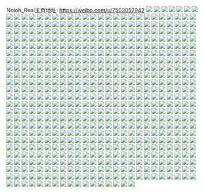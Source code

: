 Noioh_Real主页地址: https://weibo.com/u/7503057942 
![](https://wx4.sinaimg.cn/mw2000/008bM47Agy1h904lzgzd8j32o03k0u0y.jpg) 
![](https://wx4.sinaimg.cn/mw2000/008bM47Agy1h904lxojp3j32dc35sqv6.jpg) 
![](https://wx4.sinaimg.cn/mw2000/008bM47Agy1h904m19i76j32o03k0qv6.jpg) 
![](https://wx4.sinaimg.cn/mw2000/008bM47Agy1h904m3qa8zj32dc35shdx.jpg) 
![](https://wx4.sinaimg.cn/mw2000/008bM47Agy1h904m4a7s5j30lb10q0xi.jpg) 
![](https://wx4.sinaimg.cn/mw2000/008bM47Agy1h904m6kr43j33s051c7wj.jpg) 
![](https://wx4.sinaimg.cn/mw2000/008bM47Agy1h904m7oqulj32dc35s4qq.jpg) 
![](https://wx4.sinaimg.cn/mw2000/008bM47Agy1h904makp6dj32dc35sqv5.jpg) 
![](https://wx4.sinaimg.cn/mw2000/008bM47Agy1h904m9jsj7j32o03k0x6q.jpg) 
![](https://wx4.sinaimg.cn/mw2000/008bM47Agy1h904lw98w0j32qk3ne4qq.jpg) 
![](https://wx4.sinaimg.cn/mw2000/008bM47Agy1h8y4rzaq88j30hm0go74r.jpg) 
![](https://wx4.sinaimg.cn/mw2000/008bM47Aly1h8reph258zj30u0140add.jpg) 
![](https://wx4.sinaimg.cn/mw2000/008bM47Aly1h8d075gfh4j30u01d3mzt.jpg) 
![](https://wx4.sinaimg.cn/mw2000/008bM47Aly1h8alh4bct6j30u0140440.jpg) 
![](https://wx4.sinaimg.cn/mw2000/008bM47Aly1h8ali089j4j30u0140q6o.jpg) 
![](https://wx4.sinaimg.cn/mw2000/008bM47Aly1h8alfomquoj30u013zgst.jpg) 
![](https://wx4.sinaimg.cn/mw2000/008bM47Aly1h8alfp59vjj30u0140td8.jpg) 
![](https://wx4.sinaimg.cn/mw2000/008bM47Aly1h8alj7px81j30u0140n10.jpg) 
![](https://wx4.sinaimg.cn/mw2000/008bM47Aly1h8alfq4f9cj30u00u00zv.jpg) 
![](https://wx4.sinaimg.cn/mw2000/008bM47Aly1h8alfqiv72j30u0140dii.jpg) 
![](https://wx4.sinaimg.cn/mw2000/008bM47Aly1h8alk64i1fj30u0140tce.jpg) 
![](https://wx4.sinaimg.cn/mw2000/008bM47Aly1h8alfs84mzj30u01hcwiq.jpg) 
![](https://wx4.sinaimg.cn/mw2000/008bM47Aly1h8alfrd7yfj30u0140acx.jpg) 
![](https://wx4.sinaimg.cn/mw2000/008bM47Aly1h82mvy2esvj30u0140tfp.jpg) 
![](https://wx4.sinaimg.cn/mw2000/008bM47Aly1h82mvwskjbj30u01t0jwf.jpg) 
![](https://wx4.sinaimg.cn/mw2000/008bM47Aly1h82mvw8tomj30u0140why.jpg) 
![](https://wx4.sinaimg.cn/mw2000/008bM47Aly1h82mvz3a4uj31400u046z.jpg) 
![](https://wx4.sinaimg.cn/mw2000/008bM47Aly1h82mvzxa50j30u0140jwn.jpg) 
![](https://wx4.sinaimg.cn/mw2000/008bM47Aly1h82mw0na50j31400u0qa7.jpg) 
![](https://wx4.sinaimg.cn/mw2000/008bM47Aly1h82mwxxlq0j30u014045v.jpg) 
![](https://wx4.sinaimg.cn/mw2000/008bM47Aly1h82mvxhipnj30u0140ajb.jpg) 
![](https://wx4.sinaimg.cn/mw2000/008bM47Aly1h82mw1e0m0j30u014077p.jpg) 
![](https://wx4.sinaimg.cn/mw2000/008bM47Aly1h82mw10q2ij30u0140wj3.jpg) 
![](https://wx4.sinaimg.cn/mw2000/008bM47Aly1h7wlzlnvquj30u014078d.jpg) 
![](https://wx4.sinaimg.cn/mw2000/008bM47Aly1h7wlynrigxj30u0140q5k.jpg) 
![](https://wx4.sinaimg.cn/mw2000/008bM47Aly1h7wlyoo0ulj30u0140gns.jpg) 
![](https://wx4.sinaimg.cn/mw2000/008bM47Aly1h7wlym1lg3j30u00xqte9.jpg) 
![](https://wx4.sinaimg.cn/mw2000/008bM47Aly1h7wlymj1moj30u0140jx8.jpg) 
![](https://wx4.sinaimg.cn/mw2000/008bM47Aly1h7wlymysnoj30u0140jw8.jpg) 
![](https://wx4.sinaimg.cn/mw2000/008bM47Aly1h7wlynf6f1j30u0140wjj.jpg) 
![](https://wx4.sinaimg.cn/mw2000/008bM47Aly1h7wlyk71a3j30u00nen0p.jpg) 
![](https://wx4.sinaimg.cn/mw2000/008bM47Aly1h7wlykopaoj30u0140juy.jpg) 
![](https://wx4.sinaimg.cn/mw2000/008bM47Aly1h7wlyo8p9sj30u0140gr1.jpg) 
![](https://wx4.sinaimg.cn/mw2000/008bM47Aly1h7mfzv9tepj30u014013z.jpg) 
![](https://wx4.sinaimg.cn/mw2000/008bM47Aly1h7mfzw1k1wj30u01400wv.jpg) 
![](https://wx4.sinaimg.cn/mw2000/008bM47Aly1h7mfzwjuf6j30u014079a.jpg) 
![](https://wx4.sinaimg.cn/mw2000/008bM47Aly1h7mfzx3vjwj30u0140n3g.jpg) 
![](https://wx4.sinaimg.cn/mw2000/008bM47Aly1h7mfzxl7wtj30u0140gru.jpg) 
![](https://wx4.sinaimg.cn/mw2000/008bM47Aly1h7mfzy65fuj30u0140tcj.jpg) 
![](https://wx4.sinaimg.cn/mw2000/008bM47Aly1h7mfzyo57lj30u0140gse.jpg) 
![](https://wx4.sinaimg.cn/mw2000/008bM47Aly1h7mfzzh9djj30u0140tfe.jpg) 
![](https://wx4.sinaimg.cn/mw2000/008bM47Aly1h7mfzvo8joj30u0140jum.jpg) 
![](https://wx4.sinaimg.cn/mw2000/008bM47Aly1h7mfzz25ghj30u00wjgnu.jpg) 
![](https://wx4.sinaimg.cn/mw2000/008bM47Aly1h7e1untofwj30u0140tcl.jpg) 
![](https://wx4.sinaimg.cn/mw2000/008bM47Aly1h7e1umlu3ij30sg16oabi.jpg) 
![](https://wx4.sinaimg.cn/mw2000/008bM47Aly1h7e1uq80egj30u00u00yq.jpg) 
![](https://wx4.sinaimg.cn/mw2000/008bM47Aly1h7e1uo69djj30sg23vgp4.jpg) 
![](https://wx4.sinaimg.cn/mw2000/008bM47Aly1h7e1uoloj7j30sg23ujyw.jpg) 
![](https://wx4.sinaimg.cn/mw2000/008bM47Aly1h7e1umybbhj30u0140ju7.jpg) 
![](https://wx4.sinaimg.cn/mw2000/008bM47Aly1h7e1upe1kij30u0140tg2.jpg) 
![](https://wx4.sinaimg.cn/mw2000/008bM47Aly1h7e1upsoyhj30u0140n04.jpg) 
![](https://wx4.sinaimg.cn/mw2000/008bM47Aly1h7e1undplpj30u0140t9p.jpg) 
![](https://wx4.sinaimg.cn/mw2000/008bM47Aly1h7e1up0gi2j30u0140qaf.jpg) 
![](https://wx4.sinaimg.cn/mw2000/008bM47Aly1h75t6udc7nj30u0140q6v.jpg) 
![](https://wx4.sinaimg.cn/mw2000/008bM47Aly1h75t6q3w6kj30sg1u4dh2.jpg) 
![](https://wx4.sinaimg.cn/mw2000/008bM47Aly1h75t6sxv18j31400u0mzq.jpg) 
![](https://wx4.sinaimg.cn/mw2000/008bM47Aly1h75tb17dz6j30u0140mzl.jpg) 
![](https://wx4.sinaimg.cn/mw2000/008bM47Aly1h75t6s3hqhj30u013ztb4.jpg) 
![](https://wx4.sinaimg.cn/mw2000/008bM47Aly1h75t6roetij30sg16o0wg.jpg) 
![](https://wx4.sinaimg.cn/mw2000/008bM47Aly1h75t6skqlxj30u0140k2r.jpg) 
![](https://wx4.sinaimg.cn/mw2000/008bM47Aly1h75t6rdxqwj30u014010d.jpg) 
![](https://wx4.sinaimg.cn/mw2000/008bM47Aly1h75t6qia5qj30u0140goj.jpg) 
![](https://wx4.sinaimg.cn/mw2000/008bM47Aly1h75t6tca9oj30u0140gqb.jpg) 
![](https://wx4.sinaimg.cn/mw2000/008bM47Aly1h75t6twj5qj30u0140k4a.jpg) 
![](https://wx4.sinaimg.cn/mw2000/008bM47Aly1h75t6ura96j30u0140tbd.jpg) 
![](https://wx4.sinaimg.cn/mw2000/008bM47Aly1h75t6qxosij30u0140gn7.jpg) 
![](https://wx4.sinaimg.cn/mw2000/008bM47Aly1h6xtse5kzlj30u0140whr.jpg) 
![](https://wx4.sinaimg.cn/mw2000/008bM47Aly1h6xtsejhp8j30u010h0wu.jpg) 
![](https://wx4.sinaimg.cn/mw2000/008bM47Aly1h6xtseyytvj30u0140tdh.jpg) 
![](https://wx4.sinaimg.cn/mw2000/008bM47Aly1h6xtsfajk7j30sg16oq4p.jpg) 
![](https://wx4.sinaimg.cn/mw2000/008bM47Aly1h6xtsfsjmlj30u013zadx.jpg) 
![](https://wx4.sinaimg.cn/mw2000/008bM47Aly1h6xtsg2w5zj30u01kqq62.jpg) 
![](https://wx4.sinaimg.cn/mw2000/008bM47Aly1h6xtsgkov9j30u0140jxh.jpg) 
![](https://wx4.sinaimg.cn/mw2000/008bM47Aly1h6xtshqupfj30tz0taab6.jpg) 
![](https://wx4.sinaimg.cn/mw2000/008bM47Aly1h6xtshfyddj30u01hc78b.jpg) 
![](https://wx4.sinaimg.cn/mw2000/008bM47Aly1h6xtsh0dkkj30u0140t9s.jpg) 
![](https://wx4.sinaimg.cn/mw2000/008bM47Aly1h6xtsi04ipj30o50jxq3o.jpg) 
![](https://wx4.sinaimg.cn/mw2000/008bM47Aly1h6q6w942ntj30u0140117.jpg) 
![](https://wx4.sinaimg.cn/mw2000/008bM47Aly1h6q6w9vmsxj30u00v53zt.jpg) 
![](https://wx4.sinaimg.cn/mw2000/008bM47Aly1h6q6wacwc7j30u014076w.jpg) 
![](https://wx4.sinaimg.cn/mw2000/008bM47Aly1h6q6waw57wj30u0140di4.jpg) 
![](https://wx4.sinaimg.cn/mw2000/008bM47Aly1h6q6w8hluaj30u0140n0s.jpg) 
![](https://wx4.sinaimg.cn/mw2000/008bM47Aly1h6q6wbs3j9j30u0140adv.jpg) 
![](https://wx4.sinaimg.cn/mw2000/008bM47Aly1h6q6wc8vwnj30u0140754.jpg) 
![](https://wx4.sinaimg.cn/mw2000/008bM47Aly1h6q6wcpjcej30u010stdb.jpg) 
![](https://wx4.sinaimg.cn/mw2000/008bM47Aly1h6q6w9kmx8j30ty1cujxc.jpg) 
![](https://wx4.sinaimg.cn/mw2000/008bM47Aly1h6hqcqiznuj30sg1qugmv.jpg) 
![](https://wx4.sinaimg.cn/mw2000/008bM47Aly1h6hqcq7aqaj30u01pgh25.jpg) 
![](https://wx4.sinaimg.cn/mw2000/008bM47Aly1h6hqcta2r9j30lb11sdgu.jpg) 
![](https://wx4.sinaimg.cn/mw2000/008bM47Aly1h6hqcrhdnnj30u0140q45.jpg) 
![](https://wx4.sinaimg.cn/mw2000/008bM47Aly1h6hqcrz294j30u00xbju5.jpg) 
![](https://wx4.sinaimg.cn/mw2000/008bM47Aly1h6hqcu8nlzj30u0140adp.jpg) 
![](https://wx4.sinaimg.cn/mw2000/008bM47Aly1h6hqcsbvz4j30tz1m1gq1.jpg) 
![](https://wx4.sinaimg.cn/mw2000/008bM47Aly1h6hqcvtannj30u0140wkl.jpg) 
![](https://wx4.sinaimg.cn/mw2000/008bM47Aly1h6hqcvcpx2j30u0140gny.jpg) 
![](https://wx4.sinaimg.cn/mw2000/008bM47Aly1h6hqcr1lk8j30u0140n2i.jpg) 
![](https://wx4.sinaimg.cn/mw2000/008bM47Aly1h6hqcsw5ssj30u0140jta.jpg) 
![](https://wx4.sinaimg.cn/mw2000/008bM47Aly1h6hqcuoehwj30u0140q6a.jpg) 
![](https://wx4.sinaimg.cn/mw2000/008bM47Aly1h6hqcwkf9dj30u0190tg5.jpg) 
![](https://wx4.sinaimg.cn/mw2000/008bM47Aly1h69xun52n4j30u01t0gn4.jpg) 
![](https://wx4.sinaimg.cn/mw2000/008bM47Aly1h69xumj43ij30u0140gq7.jpg) 
![](https://wx4.sinaimg.cn/mw2000/008bM47Aly1h69xuhv8rjj30u00wtab6.jpg) 
![](https://wx4.sinaimg.cn/mw2000/008bM47Aly1h69xuihujnj30u014040f.jpg) 
![](https://wx4.sinaimg.cn/mw2000/008bM47Aly1h69xunq7ubj30u00u0gn8.jpg) 
![](https://wx4.sinaimg.cn/mw2000/008bM47Aly1h69xulvuxaj30u00z4adw.jpg) 
![](https://wx4.sinaimg.cn/mw2000/008bM47Aly1h69xuohypsj30u010x43r.jpg) 
![](https://wx4.sinaimg.cn/mw2000/008bM47Aly1h69xukj0g0j30t20vp74x.jpg) 
![](https://wx4.sinaimg.cn/mw2000/008bM47Aly1h69xuoviacj30u00udq3q.jpg) 
![](https://wx4.sinaimg.cn/mw2000/008bM47Aly1h69xupfzzij30u00zan20.jpg) 
![](https://wx4.sinaimg.cn/mw2000/008bM47Aly1h69xul20u6j30u00z840l.jpg) 
![](https://wx4.sinaimg.cn/mw2000/008bM47Aly1h69xuk1lrvj30sg4k7tjg.jpg) 
![](https://wx4.sinaimg.cn/mw2000/008bM47Aly1h61uh1bhdyj30u013zwir.jpg) 
![](https://wx4.sinaimg.cn/mw2000/008bM47Aly1h61ugx5aouj30u00u9dj6.jpg) 
![](https://wx4.sinaimg.cn/mw2000/008bM47Aly1h61uh1s8uaj30u01400ub.jpg) 
![](https://wx4.sinaimg.cn/mw2000/008bM47Aly1h61ugy6izqj30u00u041k.jpg) 
![](https://wx4.sinaimg.cn/mw2000/008bM47Aly1h61ugyj76sj30sg1kwaar.jpg) 
![](https://wx4.sinaimg.cn/mw2000/008bM47Aly1h61ugzt2vzj30sg1sxwk4.jpg) 
![](https://wx4.sinaimg.cn/mw2000/008bM47Aly1h61ugzc49xj30u010awid.jpg) 
![](https://wx4.sinaimg.cn/mw2000/008bM47Aly1h61ugw1kkkj30u0140ahi.jpg) 
![](https://wx4.sinaimg.cn/mw2000/008bM47Aly1h61uh0fp1jj30u0190gq5.jpg) 
![](https://wx4.sinaimg.cn/mw2000/008bM47Aly1h61ugxrr4sj31400u07ag.jpg) 
![](https://wx4.sinaimg.cn/mw2000/008bM47Aly1h61ugwl49qj30u00x8jsy.jpg) 
![](https://wx4.sinaimg.cn/mw2000/008bM47Aly1h5tukzwxtmj30u013zjw0.jpg) 
![](https://wx4.sinaimg.cn/mw2000/008bM47Aly1h5tukzckvcj30la134adv.jpg) 
![](https://wx4.sinaimg.cn/mw2000/008bM47Aly1h5tukyxpbcj30u0140q74.jpg) 
![](https://wx4.sinaimg.cn/mw2000/008bM47Aly1h5tul0d6icj30u0140jvr.jpg) 
![](https://wx4.sinaimg.cn/mw2000/008bM47Aly1h5tul0tvlvj30u0140tdo.jpg) 
![](https://wx4.sinaimg.cn/mw2000/008bM47Aly1h5tul1gdstj30u0140tik.jpg) 
![](https://wx4.sinaimg.cn/mw2000/008bM47Aly1h5mwt3y5syj30sg28vtli.jpg) 
![](https://wx4.sinaimg.cn/mw2000/008bM47Aly1h5mwt4vwm8j30sg27hwny.jpg) 
![](https://wx4.sinaimg.cn/mw2000/008bM47Aly1h5mwt5773ij30u01t00w1.jpg) 
![](https://wx4.sinaimg.cn/mw2000/008bM47Aly1h5mwt5jugsj30u01tadkv.jpg) 
![](https://wx4.sinaimg.cn/mw2000/008bM47Aly1h5mwt4in1mj30u0140jvt.jpg) 
![](https://wx4.sinaimg.cn/mw2000/008bM47Aly1h5mwt5u8zej30d70c7jrr.jpg) 
![](https://wx4.sinaimg.cn/mw2000/008bM47Agy1h5dznp06rij30u0140q90.jpg) 
![](https://wx4.sinaimg.cn/mw2000/008bM47Agy1h5dznpl907j30u0140n1t.jpg) 
![](https://wx4.sinaimg.cn/mw2000/008bM47Agy1h5dznq0ofcj30qo0cqwet.jpg) 
![](https://wx4.sinaimg.cn/mw2000/008bM47Agy1h5c76qyh5rj32o02o01ky.jpg) 
![](https://wx4.sinaimg.cn/mw2000/008bM47Agy1h5c76tundqj32o02o0x6p.jpg) 
![](https://wx4.sinaimg.cn/mw2000/008bM47Agy1h5c76w17tfj32o02o0u0x.jpg) 
![](https://wx4.sinaimg.cn/mw2000/008bM47Agy1h5c76uhkurj30u00wudoc.jpg) 
![](https://wx4.sinaimg.cn/mw2000/008bM47Agy1h5c76wex0ej30om0omq5y.jpg) 
![](https://wx4.sinaimg.cn/mw2000/008bM47Agy1h5c76xyxhrj32dc2w2qv5.jpg) 
![](https://wx4.sinaimg.cn/mw2000/008bM47Agy1h5c76zl5nlj32o02o0u0x.jpg) 
![](https://wx4.sinaimg.cn/mw2000/008bM47Agy1h5c771deulj335s2dcb2c.jpg) 
![](https://wx4.sinaimg.cn/mw2000/008bM47Agy1h5c76pcajej32o02o0hdt.jpg) 
![](https://wx4.sinaimg.cn/mw2000/008bM47Agy1h57zeun3ufj30s20qo0us.jpg) 
![](https://wx4.sinaimg.cn/mw2000/008bM47Agy1h5468ug68tj30u0180n7a.jpg) 
![](https://wx4.sinaimg.cn/mw2000/008bM47Agy1h5468w59sgj32nt2ntx6p.jpg) 
![](https://wx4.sinaimg.cn/mw2000/008bM47Agy1h5468y8rwbj30sg28lqtj.jpg) 
![](https://wx4.sinaimg.cn/mw2000/008bM47Agy1h54697e1lrj323u35skjl.jpg) 
![](https://wx4.sinaimg.cn/mw2000/008bM47Agy1h54692gxlbj32dc35sb2a.jpg) 
![](https://wx4.sinaimg.cn/mw2000/008bM47Agy1h54694ixggj323u35snpd.jpg) 
![](https://wx4.sinaimg.cn/mw2000/008bM47Agy1h546900v6rj33k02o07wk.jpg) 
![](https://wx4.sinaimg.cn/mw2000/008bM47Agy1h54695gap4j32dc35snpd.jpg) 
![](https://wx4.sinaimg.cn/mw2000/008bM47Agy1h5469ab25aj33s051c7wl.jpg) 
![](https://wx4.sinaimg.cn/mw2000/008bM47Agy1h4spnehxcnj31cs1ocqh0.jpg) 
![](https://wx4.sinaimg.cn/mw2000/008bM47Agy1h4spnfjn1dj30sg11xapx.jpg) 
![](https://wx4.sinaimg.cn/mw2000/008bM47Agy1h4spngt750j32dc35su0x.jpg) 
![](https://wx4.sinaimg.cn/mw2000/008bM47Agy1h4spnm5i3sj32dc35skjo.jpg) 
![](https://wx4.sinaimg.cn/mw2000/008bM47Agy1h4spnk74nhj32dc35sb2b.jpg) 
![](https://wx4.sinaimg.cn/mw2000/008bM47Agy1h4spnpksucj335s23u1ky.jpg) 
![](https://wx4.sinaimg.cn/mw2000/008bM47Agy1h4spup7ndwj30qo0wvmyk.jpg) 
![](https://wx4.sinaimg.cn/mw2000/008bM47Agy1h4spnifvd8j323u35sx6p.jpg) 
![](https://wx4.sinaimg.cn/mw2000/008bM47Agy1h4spsc5akhj30rd0rd431.jpg) 
![](https://wx4.sinaimg.cn/mw2000/008bM47Agy1h4ky590vrcj31t00u0diy.jpg) 
![](https://wx4.sinaimg.cn/mw2000/008bM47Agy1h4ky59ictfj31t00u0guu.jpg) 
![](https://wx4.sinaimg.cn/mw2000/008bM47Agy1h4ky5v40xdj30c80biwf2.jpg) 
![](https://wx4.sinaimg.cn/mw2000/008bM47Agy1h4eqcxzwjaj30sg2u0b1x.jpg) 
![](https://wx4.sinaimg.cn/mw2000/008bM47Agy1h4eqczfgymj32dc35s4qq.jpg) 
![](https://wx4.sinaimg.cn/mw2000/008bM47Agy1h4eqd0wx4ej32io1ogqt7.jpg) 
![](https://wx4.sinaimg.cn/mw2000/008bM47Agy1h4eqd1ljc0j32bc1jk1kx.jpg) 
![](https://wx4.sinaimg.cn/mw2000/008bM47Agy1h4eqd4lrv7j323u35sx6p.jpg) 
![](https://wx4.sinaimg.cn/mw2000/008bM47Agy1h4eqd24fiyj32io1ogqrw.jpg) 
![](https://wx4.sinaimg.cn/mw2000/008bM47Agy1h4eqd3atk6j335s23ue81.jpg) 
![](https://wx4.sinaimg.cn/mw2000/008bM47Agy1h4eqd4zjvsj30u01t0jwf.jpg) 
![](https://wx4.sinaimg.cn/mw2000/008bM47Agy1h4eqcwwz3aj32o03k0kjm.jpg) 
![](https://wx4.sinaimg.cn/mw2000/008bM47Agy1h3ztqtjb37j30u00u0jsf.jpg) 
![](https://wx4.sinaimg.cn/mw2000/008bM47Agy1h3ztqtwmbbj30u01p77ad.jpg) 
![](https://wx4.sinaimg.cn/mw2000/008bM47Agy1h3ztqv3youj30sg4fob29.jpg) 
![](https://wx4.sinaimg.cn/mw2000/008bM47Agy1h3ztqvyv4lj30u01hcqp6.jpg) 
![](https://wx4.sinaimg.cn/mw2000/008bM47Agy1h3ztqxqyfgj32dc2dcqv5.jpg) 
![](https://wx4.sinaimg.cn/mw2000/008bM47Agy1h3ztqzw4uxj30u01t07jr.jpg) 
![](https://wx4.sinaimg.cn/mw2000/008bM47Agy1h3ztr1p5tgj32dc2dckjl.jpg) 
![](https://wx4.sinaimg.cn/mw2000/008bM47Agy1h3ztr2t00yj32dc2dc7wi.jpg) 
![](https://wx4.sinaimg.cn/mw2000/008bM47Agy1h3ztr3bogtj30qo0hs41a.jpg) 
![](https://wx4.sinaimg.cn/mw2000/008bM47Aly1h3pez3srxlj30tz1g87e2.jpg) 
![](https://wx4.sinaimg.cn/mw2000/008bM47Aly1h3pez5w170j33k02o01kz.jpg) 
![](https://wx4.sinaimg.cn/mw2000/008bM47Aly1h3pez6omosj30u01hc48w.jpg) 
![](https://wx4.sinaimg.cn/mw2000/008bM47Aly1h3pez8vf4hj32dc35s1ky.jpg) 
![](https://wx4.sinaimg.cn/mw2000/008bM47Aly1h3pez7a6agj30xc0o90w8.jpg) 
![](https://wx4.sinaimg.cn/mw2000/008bM47Aly1h3peza2i7jj32dc35sx6p.jpg) 
![](https://wx4.sinaimg.cn/mw2000/008bM47Aly1h3pezb3c72j32o02o0npd.jpg) 
![](https://wx4.sinaimg.cn/mw2000/008bM47Aly1h3pezbkolpj30u0140qci.jpg) 
![](https://wx4.sinaimg.cn/mw2000/008bM47Aly1h3pezbya1aj30u01t0k13.jpg) 
![](https://wx4.sinaimg.cn/mw2000/008bM47Agy1h3jqji56sjj32a92a94qr.jpg) 
![](https://wx4.sinaimg.cn/mw2000/008bM47Agy1h3jqkbkad4j30qo0zkaex.jpg) 
![](https://wx4.sinaimg.cn/mw2000/008bM47Agy1h3jqjja2bhj30u01hcn9h.jpg) 
![](https://wx4.sinaimg.cn/mw2000/008bM47Agy1h3jqkbvj0kj30qo0qoq3b.jpg) 
![](https://wx4.sinaimg.cn/mw2000/008bM47Agy1h3jqjl3gazj32dc2dc7wi.jpg) 
![](https://wx4.sinaimg.cn/mw2000/008bM47Agy1h3jqkc87juj30qo0qojt1.jpg) 
![](https://wx4.sinaimg.cn/mw2000/008bM47Agy1h3jqo2p83sj30u00u0gme.jpg) 
![](https://wx4.sinaimg.cn/mw2000/008bM47Agy1h3jqphrmqxj32o02o0e81.jpg) 
![](https://wx4.sinaimg.cn/mw2000/008bM47Agy1h3jqs3qtwfj30qo0xmtak.jpg) 
![](https://wx4.sinaimg.cn/mw2000/008bM47Agy1h3b492dcqgj30ut0sgjv9.jpg) 
![](https://wx4.sinaimg.cn/mw2000/008bM47Agy1h3b4936500j30sg2dc7q2.jpg) 
![](https://wx4.sinaimg.cn/mw2000/008bM47Agy1h3b4944neaj30sg35s1kx.jpg) 
![](https://wx4.sinaimg.cn/mw2000/008bM47Agy1h3b494qvq7j30sg1kw7fb.jpg) 
![](https://wx4.sinaimg.cn/mw2000/008bM47Agy1h3b49qmx65j32dc2dcu0x.jpg) 
![](https://wx4.sinaimg.cn/mw2000/008bM47Agy1h3b495xgtdj32dc2dchdt.jpg) 
![](https://wx4.sinaimg.cn/mw2000/008bM47Agy1h3b49ouwjyj30u00u0477.jpg) 
![](https://wx4.sinaimg.cn/mw2000/008bM47Agy1h3b496znngj32dc2dcb29.jpg) 
![](https://wx4.sinaimg.cn/mw2000/008bM47Agy1h3b49ppnuhj32dc2dcb29.jpg) 
![](https://wx4.sinaimg.cn/mw2000/008bM47Aly1h2sxnqwbq3j31400u0tcc.jpg) 
![](https://wx4.sinaimg.cn/mw2000/008bM47Aly1h2sxnr6ciaj30im0dywfq.jpg) 
![](https://wx4.sinaimg.cn/mw2000/008bM47Aly1h2nch95l98j30sg4hr4qp.jpg) 
![](https://wx4.sinaimg.cn/mw2000/008bM47Aly1h2nch6e9d9j30sg2wae1x.jpg) 
![](https://wx4.sinaimg.cn/mw2000/008bM47Aly1h2nch4zewsj30u0140tca.jpg) 
![](https://wx4.sinaimg.cn/mw2000/008bM47Aly1h2nchaq080j30u01t0afq.jpg) 
![](https://wx4.sinaimg.cn/mw2000/008bM47Aly1h2nch7gjltj30sg35saqm.jpg) 
![](https://wx4.sinaimg.cn/mw2000/008bM47Aly1h2ncha1h0wj30sg2dcalv.jpg) 
![](https://wx4.sinaimg.cn/mw2000/008bM47Aly1h2nchbqggoj30sg1kvgxz.jpg) 
![](https://wx4.sinaimg.cn/mw2000/008bM47Aly1h2nchcbmwsj30u018pdn3.jpg) 
![](https://wx4.sinaimg.cn/mw2000/008bM47Aly1h2ncjsrwscj30u01p6tdz.jpg) 
![](https://wx4.sinaimg.cn/mw2000/008bM47Aly1h2fbzfmig0j30ki0tgq74.jpg) 
![](https://wx4.sinaimg.cn/mw2000/008bM47Aly1h2fbzgidmjj30sg0sgq5l.jpg) 
![](https://wx4.sinaimg.cn/mw2000/008bM47Aly1h2fbzgxuhlj30ue0u0af2.jpg) 
![](https://wx4.sinaimg.cn/mw2000/008bM47Aly1h2fbzhcvlpj30sg0sg0va.jpg) 
![](https://wx4.sinaimg.cn/mw2000/008bM47Aly1h2fbzhmesej30k00jzjuc.jpg) 
![](https://wx4.sinaimg.cn/mw2000/008bM47Aly1h2fbzin9oaj30u00u0dky.jpg) 
![](https://wx4.sinaimg.cn/mw2000/008bM47Aly1h2fbzj1q2mj30rs18cjvo.jpg) 
![](https://wx4.sinaimg.cn/mw2000/008bM47Aly1h2btuwzuvjj30u00u042s.jpg) 
![](https://wx4.sinaimg.cn/mw2000/008bM47Aly1h2btvhbee8j30u00u0gqw.jpg) 
![](https://wx4.sinaimg.cn/mw2000/008bM47Aly1h2btuxx0qrj30u00u0goj.jpg) 
![](https://wx4.sinaimg.cn/mw2000/008bM47Aly1h2btuymt7jj30u014076u.jpg) 
![](https://wx4.sinaimg.cn/mw2000/008bM47Aly1h2btuzabidj30u0140gq4.jpg) 
![](https://wx4.sinaimg.cn/mw2000/008bM47Aly1h2btv08iu5j31400u047o.jpg) 
![](https://wx4.sinaimg.cn/mw2000/008bM47Aly1h2btv0yps2j31900u046f.jpg) 
![](https://wx4.sinaimg.cn/mw2000/008bM47Aly1h2btv1cqelj30ms0sg75z.jpg) 
![](https://wx4.sinaimg.cn/mw2000/008bM47Aly1h2btw12bpvj31400u0aen.jpg) 
![](https://wx4.sinaimg.cn/mw2000/008bM47Aly1h28euu5yeij30sg2aywpl.jpg) 
![](https://wx4.sinaimg.cn/mw2000/008bM47Aly1h28eushbdwj30u0140gps.jpg) 
![](https://wx4.sinaimg.cn/mw2000/008bM47Aly1h28euuodmej30u0140jvc.jpg) 
![](https://wx4.sinaimg.cn/mw2000/008bM47Aly1h28eut1ny0j30u01t045h.jpg) 
![](https://wx4.sinaimg.cn/mw2000/008bM47Aly1h28eutl82oj30sg267ajv.jpg) 
![](https://wx4.sinaimg.cn/mw2000/008bM47Aly1h28euv06saj30sg1u8djg.jpg) 
![](https://wx4.sinaimg.cn/mw2000/008bM47Aly1h28f01v4q6j31400u0juy.jpg) 
![](https://wx4.sinaimg.cn/mw2000/008bM47Aly1h28ez1oup8j30sg1krtb1.jpg) 
![](https://wx4.sinaimg.cn/mw2000/008bM47Aly1h28f13yxn9j31400u0785.jpg) 
![](https://wx4.sinaimg.cn/mw2000/008bM47Aly1h22s3g5496j31900u0gqc.jpg) 
![](https://wx4.sinaimg.cn/mw2000/008bM47Aly1h22s3gfnqyj31900u0go2.jpg) 
![](https://wx4.sinaimg.cn/mw2000/008bM47Aly1h22s3grtocj31900u0aer.jpg) 
![](https://wx4.sinaimg.cn/mw2000/008bM47Aly1h22s3h6m80j31900u0dne.jpg) 
![](https://wx4.sinaimg.cn/mw2000/008bM47Aly1h22s3hl23ej31900u00y0.jpg) 
![](https://wx4.sinaimg.cn/mw2000/008bM47Aly1h22s3hxnn8j30u0190gpp.jpg) 
![](https://wx4.sinaimg.cn/mw2000/008bM47Aly1h20wnswlipj30sg351b18.jpg) 
![](https://wx4.sinaimg.cn/mw2000/008bM47Aly1h20wnuq37pj30u01400xz.jpg) 
![](https://wx4.sinaimg.cn/mw2000/008bM47Aly1h20wntr4axj30sg28l7fk.jpg) 
![](https://wx4.sinaimg.cn/mw2000/008bM47Aly1h20wnxisssj30tz1dvn1b.jpg) 
![](https://wx4.sinaimg.cn/mw2000/008bM47Aly1h20wnw1fwhj30u0190afn.jpg) 
![](https://wx4.sinaimg.cn/mw2000/008bM47Aly1h20wnvk3pmj30u0140ag3.jpg) 
![](https://wx4.sinaimg.cn/mw2000/008bM47Aly1h20wnwf2wmj30sb0qimyi.jpg) 
![](https://wx4.sinaimg.cn/mw2000/008bM47Aly1h20wnwxvvbj30u0140433.jpg) 
![](https://wx4.sinaimg.cn/mw2000/008bM47Aly1h20wup0c81j30av0av74d.jpg) 
![](https://wx4.sinaimg.cn/mw2000/008bM47Aly1h20dbo3d4vj30u01t013u.jpg) 
![](https://wx4.sinaimg.cn/mw2000/008bM47Aly1h1ws9fsokzj302g025jr6.jpg) 
![](https://wx4.sinaimg.cn/mw2000/008bM47Aly1h1s5y1dy4qj30u01t0k2h.jpg) 
![](https://wx4.sinaimg.cn/mw2000/008bM47Aly1h1s5x5ayznj30gs0xh0wt.jpg) 
![](https://wx4.sinaimg.cn/mw2000/008bM47Aly1h1s5x8g3ccj32o03k0u0y.jpg) 
![](https://wx4.sinaimg.cn/mw2000/008bM47Aly1h1s5xbgrirj32o03k0hdu.jpg) 
![](https://wx4.sinaimg.cn/mw2000/008bM47Aly1h1s5xbuitnj30u01t0wme.jpg) 
![](https://wx4.sinaimg.cn/mw2000/008bM47Aly1h1s5xc4z0zj30lc0sg77t.jpg) 
![](https://wx4.sinaimg.cn/mw2000/008bM47Aly1h1s5xjripvj30u01t0gw2.jpg) 
![](https://wx4.sinaimg.cn/mw2000/008bM47Aly1h1s62tp1azj30sg2wa1kx.jpg) 
![](https://wx4.sinaimg.cn/mw2000/008bM47Aly1h1s5yjyb68j30dy0dymx4.jpg) 
![](https://wx4.sinaimg.cn/mw2000/008bM47Aly1h1ak4s3v8tj30sg2mtdtw.jpg) 
![](https://wx4.sinaimg.cn/mw2000/008bM47Aly1h1ak4t1vc3j30sg23uam5.jpg) 
![](https://wx4.sinaimg.cn/mw2000/008bM47Aly1h1ak4uppqoj30sg35sqkj.jpg) 
![](https://wx4.sinaimg.cn/mw2000/008bM47Aly1h1ak4v978uj30on0onwha.jpg) 
![](https://wx4.sinaimg.cn/mw2000/008bM47Aly1h1ak4wktkbj30sg1kwwq2.jpg) 
![](https://wx4.sinaimg.cn/mw2000/008bM47Aly1h1ak4xdxzoj30sg1kw0w1.jpg) 
![](https://wx4.sinaimg.cn/mw2000/008bM47Aly1h1ak4yel6oj30u01t00xw.jpg) 
![](https://wx4.sinaimg.cn/mw2000/008bM47Aly1h1ak4zmt61j30sg1uddnh.jpg) 
![](https://wx4.sinaimg.cn/mw2000/008bM47Aly1h1ak6csa8kj30im0imt8v.jpg) 
![](https://wx4.sinaimg.cn/mw2000/008bM47Aly1h14wnyoqhuj30zk1beq7w.jpg) 
![](https://wx4.sinaimg.cn/mw2000/008bM47Aly1h14wnzu605j30zk1be0zu.jpg) 
![](https://wx4.sinaimg.cn/mw2000/008bM47Aly1h14wpqtg7sj30hs0np0to.jpg) 
![](https://wx4.sinaimg.cn/mw2000/008bM47Aly1h14wtd652sj30zk1bejvc.jpg) 
![](https://wx4.sinaimg.cn/mw2000/008bM47Aly1h0s50n33p2j30sg3hnnpd.jpg) 
![](https://wx4.sinaimg.cn/mw2000/008bM47Aly1h0s50osskqj32o02o0qv5.jpg) 
![](https://wx4.sinaimg.cn/mw2000/008bM47Aly1h0s50q4lnvj30sg1kwka2.jpg) 
![](https://wx4.sinaimg.cn/mw2000/008bM47Aly1h0s534kix8j30sg35sqv5.jpg) 
![](https://wx4.sinaimg.cn/mw2000/008bM47Aly1h0s5382uhbj30sg3oqkjl.jpg) 
![](https://wx4.sinaimg.cn/mw2000/008bM47Aly1h0s5395uy1j32dc2dcqv5.jpg) 
![](https://wx4.sinaimg.cn/mw2000/008bM47Aly1h0s539kkr5j30ty11vtfd.jpg) 
![](https://wx4.sinaimg.cn/mw2000/008bM47Aly1h0s539t6uwj30tx1j27al.jpg) 
![](https://wx4.sinaimg.cn/mw2000/008bM47Aly1h0s566qib9j32dc2dc1kz.jpg) 
![](https://wx4.sinaimg.cn/mw2000/008bM47Aly1h0cu5w2x16j30sg2dc7h3.jpg) 
![](https://wx4.sinaimg.cn/mw2000/008bM47Aly1h0cu5wk1z9j30u00u0wi2.jpg) 
![](https://wx4.sinaimg.cn/mw2000/008bM47Aly1h0cu5vj1jej30sg3f9gu9.jpg) 
![](https://wx4.sinaimg.cn/mw2000/008bM47Aly1h0cu5z8koyj30sg3y8ka5.jpg) 
![](https://wx4.sinaimg.cn/mw2000/008bM47Aly1h0cu5yehuqj31400u0n2c.jpg) 
![](https://wx4.sinaimg.cn/mw2000/008bM47Aly1h0cu601f7cj30sg35sdvx.jpg) 
![](https://wx4.sinaimg.cn/mw2000/008bM47Aly1h0cu60nntvj30u00u0tgf.jpg) 
![](https://wx4.sinaimg.cn/mw2000/008bM47Aly1h0cuaxor6xj30u01t0gq3.jpg) 
![](https://wx4.sinaimg.cn/mw2000/008bM47Aly1h0cuay3l82j30ku0za788.jpg) 
![](https://wx4.sinaimg.cn/mw2000/008bM47Agy1gzf674vplwj30u0140wlg.jpg) 
![](https://wx4.sinaimg.cn/mw2000/008bM47Agy1gzf6766b00j30sg0ykq53.jpg) 
![](https://wx4.sinaimg.cn/mw2000/008bM47Agy1gzf675k3pjj30sg1s013u.jpg) 
![](https://wx4.sinaimg.cn/mw2000/008bM47Agy1gzf676vitlj30u00u0tk5.jpg) 
![](https://wx4.sinaimg.cn/mw2000/008bM47Agy1gzf677e4bhj30tz0f8408.jpg) 
![](https://wx4.sinaimg.cn/mw2000/008bM47Agy1gzf677uxprj30u00u076y.jpg) 
![](https://wx4.sinaimg.cn/mw2000/008bM47Agy1gydpcraocgj30jw1do77d.jpg) 
![](https://wx4.sinaimg.cn/mw2000/008bM47Agy1gybjzum0h6j30p81f6dll.jpg) 
![](https://wx4.sinaimg.cn/mw2000/008bM47Agy1gxv12ckfl2j30u00u0gpt.jpg) 
![](https://wx4.sinaimg.cn/mw2000/008bM47Agy1gxv12dprixj30u00u0jyr.jpg) 
![](https://wx4.sinaimg.cn/mw2000/008bM47Agy1gxv12flhv7j30u00u0wiv.jpg) 
![](https://wx4.sinaimg.cn/mw2000/008bM47Agy1gxv12gmx6zj30u014078z.jpg) 
![](https://wx4.sinaimg.cn/mw2000/008bM47Agy1gxv12elqqsj30sg35s4k8.jpg) 
![](https://wx4.sinaimg.cn/mw2000/008bM47Agy1gxv12hx199j30u00u078d.jpg) 
![](https://wx4.sinaimg.cn/mw2000/008bM47Agy1gxv12io8e0j30u00u0adr.jpg) 
![](https://wx4.sinaimg.cn/mw2000/008bM47Agy1gxv12j72pij30qo0k8dhq.jpg) 
![](https://wx4.sinaimg.cn/mw2000/008bM47Agy1gxv12kg52cj30u01400wg.jpg) 
![](https://wx4.sinaimg.cn/mw2000/008bM47Agy1gxs7yy4opkj30u01t043l.jpg) 
![](https://wx4.sinaimg.cn/mw2000/008bM47Agy1gxs7yyvi33j30u01t0jv9.jpg) 
![](https://wx4.sinaimg.cn/mw2000/008bM47Agy1gxs7yzio00j30u01t0gpl.jpg) 
![](https://wx4.sinaimg.cn/mw2000/008bM47Aly1gxnzcjghh4j30ku0ws79v.jpg) 
![](https://wx4.sinaimg.cn/mw2000/008bM47Aly1gxnzcjhytoj30ku0wsjx4.jpg) 
![](https://wx4.sinaimg.cn/mw2000/008bM47Aly1gxnzcjow3sj30ku0wstdz.jpg) 
![](https://wx4.sinaimg.cn/mw2000/008bM47Aly1gxnzcj9wenj30ku0wsn1i.jpg) 
![](https://wx4.sinaimg.cn/mw2000/008bM47Aly1gxknqrhbi8j31400u0td1.jpg) 
![](https://wx4.sinaimg.cn/mw2000/008bM47Aly1gxknqqijjpj30sg2dck43.jpg) 
![](https://wx4.sinaimg.cn/mw2000/008bM47Aly1gxknqqued0j30u013zjtn.jpg) 
![](https://wx4.sinaimg.cn/mw2000/008bM47Aly1gxknqtaitjj30u01t3gpv.jpg) 
![](https://wx4.sinaimg.cn/mw2000/008bM47Aly1gxknqv6jn1j30u0140dnq.jpg) 
![](https://wx4.sinaimg.cn/mw2000/008bM47Aly1gxknu2n86hj30u01uigq0.jpg) 
![](https://wx4.sinaimg.cn/mw2000/008bM47Aly1gxknqq2r37j30u0140ahx.jpg) 
![](https://wx4.sinaimg.cn/mw2000/008bM47Aly1gxknuce22rj30qo101gn1.jpg) 
![](https://wx4.sinaimg.cn/mw2000/008bM47Aly1gxknre2vhjj30qo0ukgos.jpg) 
![](https://wx4.sinaimg.cn/mw2000/008bM47Aly1gxa28qxerbj30sg2riamr.jpg) 
![](https://wx4.sinaimg.cn/mw2000/008bM47Aly1gxa28qdfm4j30sg0sgjti.jpg) 
![](https://wx4.sinaimg.cn/mw2000/008bM47Aly1gxa1ygwy2oj31400u00wp.jpg) 
![](https://wx4.sinaimg.cn/mw2000/008bM47Aly1gxa1yhdee9j30sg1kw10h.jpg) 
![](https://wx4.sinaimg.cn/mw2000/008bM47Aly1gxa1yfv4w5j30oo0oogol.jpg) 
![](https://wx4.sinaimg.cn/mw2000/008bM47Aly1gxa1yhtv37j30u0140dn4.jpg) 
![](https://wx4.sinaimg.cn/mw2000/008bM47Aly1gxa1yk2hmkj30u0140n2a.jpg) 
![](https://wx4.sinaimg.cn/mw2000/008bM47Aly1gxa1yi9x2sj30u00u078r.jpg) 
![](https://wx4.sinaimg.cn/mw2000/008bM47Aly1gxa1yits9nj30qo0yyaeo.jpg) 
![](https://wx4.sinaimg.cn/mw2000/008bM47Aly1gxa1ykhtjnj30u0140gr3.jpg) 
![](https://wx4.sinaimg.cn/mw2000/008bM47Aly1gx13i8uphfj30sg1kwn3d.jpg) 
![](https://wx4.sinaimg.cn/mw2000/008bM47Aly1gx13i9focbj30u00u0q7y.jpg) 
![](https://wx4.sinaimg.cn/mw2000/008bM47Aly1gx13iaq3wsj30u00u0jum.jpg) 
![](https://wx4.sinaimg.cn/mw2000/008bM47Aly1gx13ib9q0lj30u01h7n7f.jpg) 
![](https://wx4.sinaimg.cn/mw2000/008bM47Aly1gx13i9ye28j30so0vdta6.jpg) 
![](https://wx4.sinaimg.cn/mw2000/008bM47Aly1gx13iby3cfj30u00u0419.jpg) 
![](https://wx4.sinaimg.cn/mw2000/008bM47Aly1gx13icemb4j30u00u0dk7.jpg) 
![](https://wx4.sinaimg.cn/mw2000/008bM47Aly1gx13icwqfhj30u00u0adh.jpg) 
![](https://wx4.sinaimg.cn/mw2000/008bM47Aly1gx13id6lyij30pl1f6di7.jpg) 
![](https://wx4.sinaimg.cn/mw2000/008bM47Aly1gwvcbmaev4j30u00u0q50.jpg) 
![](https://wx4.sinaimg.cn/mw2000/008bM47Aly1gwvcbmlt8lj30u00u0gnz.jpg) 
![](https://wx4.sinaimg.cn/mw2000/008bM47Aly1gwvbycijf3j30qo0m90vm.jpg) 
![](https://wx4.sinaimg.cn/mw2000/008bM47Aly1gwvby5hbi7j30sg2dcdnx.jpg) 
![](https://wx4.sinaimg.cn/mw2000/008bM47Aly1gwvby62z5xj31t00u0n57.jpg) 
![](https://wx4.sinaimg.cn/mw2000/008bM47Aly1gwvby72vw6j30u00u0adw.jpg) 
![](https://wx4.sinaimg.cn/mw2000/008bM47Aly1gwvby7emiyj30u00u0q5i.jpg) 
![](https://wx4.sinaimg.cn/mw2000/008bM47Aly1gwvby8q4q1j30u00u0jvx.jpg) 
![](https://wx4.sinaimg.cn/mw2000/008bM47Aly1gwvby9685uj31400u043h.jpg) 
![](https://wx4.sinaimg.cn/mw2000/008bM47Aly1gwvby9uti9j30u00u00t9.jpg) 
![](https://wx4.sinaimg.cn/mw2000/008bM47Aly1gwvbyak0j3j30u00u00v4.jpg) 
![](https://wx4.sinaimg.cn/mw2000/008bM47Aly1gwvbybapsoj30u0140gre.jpg) 
![](https://wx4.sinaimg.cn/mw2000/008bM47Aly1gwvbycv7bcj30u0140gpg.jpg) 
![](https://wx4.sinaimg.cn/mw2000/008bM47Aly1gwvc0vnm8bj30u00u0q94.jpg) 
![](https://wx4.sinaimg.cn/mw2000/008bM47Aly1gwrq4aptwzj30u00u0q97.jpg) 
![](https://wx4.sinaimg.cn/mw2000/008bM47Aly1gwrq4b9j9tj30u00u00xo.jpg) 
![](https://wx4.sinaimg.cn/mw2000/008bM47Aly1gwrq4ch8xrj30sg2dc1kx.jpg) 
![](https://wx4.sinaimg.cn/mw2000/008bM47Aly1gwrq4cuw9oj30u01t042c.jpg) 
![](https://wx4.sinaimg.cn/mw2000/008bM47Aly1gwrq4e12i3j31400u0dpo.jpg) 
![](https://wx4.sinaimg.cn/mw2000/008bM47Aly1gwrq4ehux3j30u00u0jv3.jpg) 
![](https://wx4.sinaimg.cn/mw2000/008bM47Aly1gwrq4eynyij30u00s740j.jpg) 
![](https://wx4.sinaimg.cn/mw2000/008bM47Aly1gwrpzg9ojsj30u00u0n0x.jpg) 
![](https://wx4.sinaimg.cn/mw2000/008bM47Aly1gwrpy3np3rj30u00u0acm.jpg) 
![](https://wx4.sinaimg.cn/mw2000/008bM47Aly1gwnyhnxx83j30so16htdv.jpg) 
![](https://wx4.sinaimg.cn/mw2000/008bM47Aly1gwnyhk1d3ej30u00u00xj.jpg) 
![](https://wx4.sinaimg.cn/mw2000/008bM47Aly1gwnyhkv9kjj30u00u0jv4.jpg) 
![](https://wx4.sinaimg.cn/mw2000/008bM47Aly1gwnyhn5jygj30sg4t8kil.jpg) 
![](https://wx4.sinaimg.cn/mw2000/008bM47Aly1gwnyhonjk0j30u00u0tc9.jpg) 
![](https://wx4.sinaimg.cn/mw2000/008bM47Aly1gwnykv8b3xj30qo1f2gr5.jpg) 
![](https://wx4.sinaimg.cn/mw2000/008bM47Aly1gwnyhpiieoj30on0on75m.jpg) 
![](https://wx4.sinaimg.cn/mw2000/008bM47Aly1gwnykmft4oj30tx1nqad5.jpg) 
![](https://wx4.sinaimg.cn/mw2000/008bM47Aly1gwnyhjdpluj30sg2oqgyq.jpg) 
![](https://wx4.sinaimg.cn/mw2000/008bM47Aly1gwm35e578fj30tz1c3wl5.jpg) 
![](https://wx4.sinaimg.cn/mw2000/008bM47Aly1gwm35eu5egj30tz1lf45o.jpg) 
![](https://wx4.sinaimg.cn/mw2000/008bM47Aly1gwm35f9w53j30u01sxacq.jpg) 
![](https://wx4.sinaimg.cn/mw2000/008bM47Aly1gwiz7vpxugj30sg2dch14.jpg) 
![](https://wx4.sinaimg.cn/mw2000/008bM47Aly1gwiz7s8guwj30u00u0gpn.jpg) 
![](https://wx4.sinaimg.cn/mw2000/008bM47Aly1gwiz7v72snj30sg3y8kai.jpg) 
![](https://wx4.sinaimg.cn/mw2000/008bM47Aly1gwiz7t3bspj30sg1umwn5.jpg) 
![](https://wx4.sinaimg.cn/mw2000/008bM47Aly1gwiz7u3zhlj30u00u07bk.jpg) 
![](https://wx4.sinaimg.cn/mw2000/008bM47Aly1gwiz7uei4hj30u01t0n0h.jpg) 
![](https://wx4.sinaimg.cn/mw2000/008bM47Aly1gwiz7unw06j30sg0sgtaw.jpg) 
![](https://wx4.sinaimg.cn/mw2000/008bM47Aly1gwiz7tmb03j30sg1z4thy.jpg) 
![](https://wx4.sinaimg.cn/mw2000/008bM47Aly1gwiz7sovbvj30u00u040m.jpg) 
![](https://wx4.sinaimg.cn/mw2000/008bM47Aly1gwbn30si1zj30u0140gpo.jpg) 
![](https://wx4.sinaimg.cn/mw2000/008bM47Aly1gwbn27x385j30sg1kwwo3.jpg) 
![](https://wx4.sinaimg.cn/mw2000/008bM47Aly1gwb5accaosj30tz0tzdje.jpg) 
![](https://wx4.sinaimg.cn/mw2000/008bM47Aly1gwb5adftosj30sg0r40us.jpg) 
![](https://wx4.sinaimg.cn/mw2000/008bM47Aly1gwb5ah9nslj30u00ut0x1.jpg) 
![](https://wx4.sinaimg.cn/mw2000/008bM47Aly1gwb5aequmwj30sg4h6tna.jpg) 
![](https://wx4.sinaimg.cn/mw2000/008bM47Aly1gwb5bacs6kj30u00u0wig.jpg) 
![](https://wx4.sinaimg.cn/mw2000/008bM47Aly1gwb5ahx21zj30sg35sdtr.jpg) 
![](https://wx4.sinaimg.cn/mw2000/008bM47Aly1gwb5aih6lvj30sg35s109.jpg) 
![](https://wx4.sinaimg.cn/mw2000/008bM47Aly1gwasqv71zkj30u00u0gs6.jpg) 
![](https://wx4.sinaimg.cn/mw2000/008bM47Aly1gwasqtd6x4j30u0140wk6.jpg) 
![](https://wx4.sinaimg.cn/mw2000/008bM47Aly1gwasqum2oij30u014010v.jpg) 
![](https://wx4.sinaimg.cn/mw2000/008bM47Aly1gwasqvq2ygj30u00u0gs5.jpg) 
![](https://wx4.sinaimg.cn/mw2000/008bM47Aly1gwasrkm7u9j30r06bke81.jpg) 
![](https://wx4.sinaimg.cn/mw2000/008bM47Aly1gwasqwe5vzj30u00u0q6r.jpg) 
![](https://wx4.sinaimg.cn/mw2000/008bM47Aly1gwasqxtjx0j30u00u0di0.jpg) 
![](https://wx4.sinaimg.cn/mw2000/008bM47Aly1gwasqwv2syj30u0140111.jpg) 
![](https://wx4.sinaimg.cn/mw2000/008bM47Aly1gwasqybdn1j30u014077n.jpg) 
![](https://wx4.sinaimg.cn/mw2000/008bM47Aly1gw3xpidcavj30sg3y8qk2.jpg) 
![](https://wx4.sinaimg.cn/mw2000/008bM47Aly1gw3xpnbsl0j30u0140wiv.jpg) 
![](https://wx4.sinaimg.cn/mw2000/008bM47Aly1gw3xpjvx1sj30sg2bxjyv.jpg) 
![](https://wx4.sinaimg.cn/mw2000/008bM47Aly1gw3xpkvd4zj30tx1ppqb2.jpg) 
![](https://wx4.sinaimg.cn/mw2000/008bM47Aly1gw3xplvvhlj30u00u0tdx.jpg) 
![](https://wx4.sinaimg.cn/mw2000/008bM47Aly1gw3xpl69tjj30oo0on0us.jpg) 
![](https://wx4.sinaimg.cn/mw2000/008bM47Aly1gw3xpmysxnj30u00u0wgj.jpg) 
![](https://wx4.sinaimg.cn/mw2000/008bM47Aly1gw3xpmfttfj30u00u0wj4.jpg) 
![](https://wx4.sinaimg.cn/mw2000/008bM47Aly1gw3xpkg18lj30u01nygtn.jpg) 
![](https://wx4.sinaimg.cn/mw2000/008bM47Aly1gw0vfwfms1j30qn14ngnc.jpg) 
![](https://wx4.sinaimg.cn/mw2000/008bM47Aly1gw0vpeqfq8j30qo0yln1g.jpg) 
![](https://wx4.sinaimg.cn/mw2000/008bM47Aly1gw0vmost85j30qo0yygo3.jpg) 
![](https://wx4.sinaimg.cn/mw2000/008bM47Aly1gvyt1f5axjj30u00u0n06.jpg) 
![](https://wx4.sinaimg.cn/mw2000/008bM47Aly1gvyt03b2duj30u00u0gr4.jpg) 
![](https://wx4.sinaimg.cn/mw2000/008bM47Aly1gvyt1fm28gj30oy0kvq45.jpg) 
![](https://wx4.sinaimg.cn/mw2000/008bM47Aly1gvyt1fxyfsj30so0r4jt7.jpg) 
![](https://wx4.sinaimg.cn/mw2000/008bM47Aly1gvyt1hew1lj31400u0n3u.jpg) 
![](https://wx4.sinaimg.cn/mw2000/008bM47Aly1gvyt1gdc8dj30qo0r5dhe.jpg) 
![](https://wx4.sinaimg.cn/mw2000/008bM47Aly1gvyt1vugd1j30u00u00wl.jpg) 
![](https://wx4.sinaimg.cn/mw2000/008bM47Aly1gvyt1jvou5j30u00u0qb4.jpg) 
![](https://wx4.sinaimg.cn/mw2000/008bM47Aly1gvyt1kfqu6j30qy0qyjtv.jpg) 
![](https://wx4.sinaimg.cn/mw2000/008bM47Aly1gvwzwx14rvj30u00u0400.jpg) 
![](https://wx4.sinaimg.cn/mw2000/008bM47Aly1gvvu6a2nazj30u00u0q7d.jpg) 
![](https://wx4.sinaimg.cn/mw2000/008bM47Aly1gvvu6aez19j30u0140tef.jpg) 
![](https://wx4.sinaimg.cn/mw2000/008bM47Aly1gvvu6bathfj30u00u0q7p.jpg) 
![](https://wx4.sinaimg.cn/mw2000/008bM47Aly1gvvu6argxuj30u0140tep.jpg) 
![](https://wx4.sinaimg.cn/mw2000/008bM47Aly1gvvu6bnf2vj30u019e7ay.jpg) 
![](https://wx4.sinaimg.cn/mw2000/008bM47Aly1gvvu6c8oe1j30u00u0af4.jpg) 
![](https://wx4.sinaimg.cn/mw2000/008bM47Aly1gvvu6dd3lqj30u00u0n2z.jpg) 
![](https://wx4.sinaimg.cn/mw2000/008bM47Aly1gvvu6ctq0sj30u00u042l.jpg) 
![](https://wx4.sinaimg.cn/mw2000/008bM47Aly1gvvu6dwygoj30u00u0q6e.jpg) 
![](https://wx4.sinaimg.cn/mw2000/008bM47Aly1gvtlwjwazoj30u00j50vx.jpg) 
![](https://wx4.sinaimg.cn/mw2000/008bM47Aly1gvphfd2hw9j60sg3y2tpn02.jpg) 
![](https://wx4.sinaimg.cn/mw2000/008bM47Aly1gvphfe1kj8j60sg3y8tp602.jpg) 
![](https://wx4.sinaimg.cn/mw2000/008bM47Aly1gvphfem7csj60sg2dcjze02.jpg) 
![](https://wx4.sinaimg.cn/mw2000/008bM47Aly1gvphff92bsj60sg2dcwok02.jpg) 
![](https://wx4.sinaimg.cn/mw2000/008bM47Aly1gvkwpp92n6j60u00u0gqc02.jpg) 
![](https://wx4.sinaimg.cn/mw2000/008bM47Aly1gvkwppze7qj60u00u041902.jpg) 
![](https://wx4.sinaimg.cn/mw2000/008bM47Aly1gvkwprtpodj60u00u00vk02.jpg) 
![](https://wx4.sinaimg.cn/mw2000/008bM47Aly1gvkwpqnayaj60u00u00y402.jpg) 
![](https://wx4.sinaimg.cn/mw2000/008bM47Aly1gvkwpsipo7j60u00u0agw02.jpg) 
![](https://wx4.sinaimg.cn/mw2000/008bM47Aly1gvkwpszv3tj30u00u0aby.jpg) 
![](https://wx4.sinaimg.cn/mw2000/008bM47Aly1gvkwqc818lj60u00u043h02.jpg) 
![](https://wx4.sinaimg.cn/mw2000/008bM47Aly1gvkwpte6b5j30u0140tgp.jpg) 
![](https://wx4.sinaimg.cn/mw2000/008bM47Aly1gvkwsgfe65j30u00u078k.jpg) 
![](https://wx4.sinaimg.cn/mw2000/008bM47Aly1gvbit85ty1j60u00u0q5802.jpg) 
![](https://wx4.sinaimg.cn/mw2000/008bM47Aly1gvbit7p2lnj60u00u00xy02.jpg) 
![](https://wx4.sinaimg.cn/mw2000/008bM47Aly1gvbit6qn65j60u00u0wgu02.jpg) 
![](https://wx4.sinaimg.cn/mw2000/008bM47Aly1gvbit8xvh0j60u00u0dg902.jpg) 
![](https://wx4.sinaimg.cn/mw2000/008bM47Aly1gvbivgte9rj60qo1au79v02.jpg) 
![](https://wx4.sinaimg.cn/mw2000/008bM47Aly1gvbit9bvuxj60tz0grtas02.jpg) 
![](https://wx4.sinaimg.cn/mw2000/008bM47Aly1gvbit9wrk5j60u00u0mys02.jpg) 
![](https://wx4.sinaimg.cn/mw2000/008bM47Aly1gvbiwi78dsj61080eldi602.jpg) 
![](https://wx4.sinaimg.cn/mw2000/008bM47Aly1gv9i2wts2dj60u01400zu02.jpg) 
![](https://wx4.sinaimg.cn/mw2000/008bM47Aly1gv9i3okrwcj60qo0p6dip02.jpg) 
![](https://wx4.sinaimg.cn/mw2000/008bM47Agy1guvl9w2at9j60u00u0whq02.jpg) 
![](https://wx4.sinaimg.cn/mw2000/008bM47Aly1guuh29dj1hj617z0u0wk602.jpg) 
![](https://wx4.sinaimg.cn/mw2000/008bM47Aly1guuh2a1zn0j61900u0tf002.jpg) 
![](https://wx4.sinaimg.cn/mw2000/008bM47Aly1guuh2acy1yj60u0140jx802.jpg) 
![](https://wx4.sinaimg.cn/mw2000/008bM47Aly1guuh2azd02j61900u00x302.jpg) 
![](https://wx4.sinaimg.cn/mw2000/008bM47Aly1guk02ohm6dj60u00u0jv302.jpg) 
![](https://wx4.sinaimg.cn/mw2000/008bM47Agy1gu43pj1xr4j60u00u00x002.jpg) 
![](https://wx4.sinaimg.cn/mw2000/008bM47Agy1gu43psl3a3j62dc2dc4qq02.jpg) 
![](https://wx4.sinaimg.cn/mw2000/008bM47Agy1gu42d05wz3j60u01t00yc02.jpg) 
![](https://wx4.sinaimg.cn/mw2000/008bM47Agy1gttgn84dokj62dc2dcwyj02.jpg) 
![](https://wx4.sinaimg.cn/mw2000/008bM47Agy1gtnr1aohryj62dc2dc1kx02.jpg) 
![](https://wx4.sinaimg.cn/mw2000/008bM47Agy1gtnr1bd2c4j62dc2dc4qp02.jpg) 
![](https://wx4.sinaimg.cn/mw2000/008bM47Agy1gthyat38asj30qo0zjwf7.jpg) 
![](https://wx4.sinaimg.cn/mw2000/008bM47Agy1gthyaunlfoj335s23ub2a.jpg) 
![](https://wx4.sinaimg.cn/mw2000/008bM47Agy1gthyaw5vvgj335s23ux6q.jpg) 
![](https://wx4.sinaimg.cn/mw2000/008bM47Agy1gt6hchchzij30qo0qogox.jpg) 
![](https://wx4.sinaimg.cn/mw2000/008bM47Agy1gszawzo7kfj32dc2dce81.jpg) 
![](https://wx4.sinaimg.cn/mw2000/008bM47Agy1gszax01tdij60tw0u1dji02.jpg) 
![](https://wx4.sinaimg.cn/mw2000/008bM47Agy1gsnndqea4bj30oo0ooaay.jpg) 
![](https://wx4.sinaimg.cn/mw2000/008bM47Agy1gsnndpy4efj30oo0ootaf.jpg) 
![](https://wx4.sinaimg.cn/mw2000/008bM47Agy1gsnndopho1j30u00u0dpk.jpg) 
![](https://wx4.sinaimg.cn/mw2000/008bM47Agy1gsgz5qr0l9j30u01t0113.jpg) 
![](https://wx4.sinaimg.cn/mw2000/008bM47Aly1gscak5b2p6j31900u0agl.jpg) 
![](https://wx4.sinaimg.cn/mw2000/008bM47Aly1gscajd5np6j30u00u0n02.jpg) 
![](https://wx4.sinaimg.cn/mw2000/008bM47Aly1gscajdog6oj30u00u00w3.jpg) 
![](https://wx4.sinaimg.cn/mw2000/008bM47Aly1gscaje8zn1j30u00u0q6s.jpg) 
![](https://wx4.sinaimg.cn/mw2000/008bM47Aly1gscajf23r6j30u00u0diy.jpg) 
![](https://wx4.sinaimg.cn/mw2000/008bM47Aly1gscajfzamqj31400u0n07.jpg) 
![](https://wx4.sinaimg.cn/mw2000/008bM47Aly1gscajgtnngj30u00u0q60.jpg) 
![](https://wx4.sinaimg.cn/mw2000/008bM47Aly1gscajhmz9mj60u00u0go602.jpg) 
![](https://wx4.sinaimg.cn/mw2000/008bM47Aly1gscakjgjwrj60u00u0ae702.jpg) 
![](https://wx4.sinaimg.cn/mw2000/008bM47Aly1gs5crbu9h6j30u00u0n2w.jpg) 
![](https://wx4.sinaimg.cn/mw2000/008bM47Aly1gs5crcv73hj60u00u0q5v02.jpg) 
![](https://wx4.sinaimg.cn/mw2000/008bM47Aly1gs5ctuin7fj30u00u0gmx.jpg) 
![](https://wx4.sinaimg.cn/mw2000/008bM47Aly1gryzzdhhs6j30qo0r6tc5.jpg) 
![](https://wx4.sinaimg.cn/mw2000/008bM47Aly1gryzzp4tnnj30qo16qwgr.jpg) 
![](https://wx4.sinaimg.cn/mw2000/008bM47Aly1gryzzcs0mqj30u00u0q5p.jpg) 
![](https://wx4.sinaimg.cn/mw2000/008bM47Aly1grx9cra81kj30u00u0tf8.jpg) 
![](https://wx4.sinaimg.cn/mw2000/008bM47Aly1grx9crsc5pj30u00u0q4j.jpg) 
![](https://wx4.sinaimg.cn/mw2000/008bM47Aly1grp69whuxoj32dc2dckjr.jpg) 
![](https://wx4.sinaimg.cn/mw2000/008bM47Aly1grp69y2n6cj30u01t04hw.jpg) 
![](https://wx4.sinaimg.cn/mw2000/008bM47Aly1grp69ma20gj32dc2dce85.jpg) 
![](https://wx4.sinaimg.cn/mw2000/008bM47Aly1grp6c85nicj30qo0z2myp.jpg) 
![](https://wx4.sinaimg.cn/mw2000/008bM47Aly1grp6fcy8ocj33s03s0kjm.jpg) 
![](https://wx4.sinaimg.cn/mw2000/008bM47Aly1grp6fkpaoaj335s35s1l1.jpg) 
![](https://wx4.sinaimg.cn/mw2000/008bM47Aly1gr8z99k7f8j30so0xptdd.jpg) 
![](https://wx4.sinaimg.cn/mw2000/008bM47Aly1gr8oyc7nelj30u00u075i.jpg) 
![](https://wx4.sinaimg.cn/mw2000/008bM47Aly1gr8oyd3pbhj31400u00wh.jpg) 
![](https://wx4.sinaimg.cn/mw2000/008bM47Aly1gr8oydkz7jj30u0140gq2.jpg) 
![](https://wx4.sinaimg.cn/mw2000/008bM47Aly1gr8oyeflglj31900u0aet.jpg) 
![](https://wx4.sinaimg.cn/mw2000/008bM47Aly1gr8oyf27umj31900u0wjh.jpg) 
![](https://wx4.sinaimg.cn/mw2000/008bM47Aly1gr8oygcqitj30u01hce81.jpg) 
![](https://wx4.sinaimg.cn/mw2000/008bM47Aly1gr8oygzb76j30u01hc4a5.jpg) 
![](https://wx4.sinaimg.cn/mw2000/008bM47Aly1gr8oyhh1x4j31hc0u0qg5.jpg) 
![](https://wx4.sinaimg.cn/mw2000/008bM47Aly1gr8p0g7bv2j31400u0gu6.jpg) 
![](https://wx4.sinaimg.cn/mw2000/008bM47Aly1gr7ubkssxqj30u00vyzlc.jpg) 
![](https://wx4.sinaimg.cn/mw2000/008bM47Aly1gr7ubpml8xj30u00u042w.jpg) 
![](https://wx4.sinaimg.cn/mw2000/008bM47Aly1gr7ublrbw9j30tx0ufgob.jpg) 
![](https://wx4.sinaimg.cn/mw2000/008bM47Aly1gr7ubmidhuj30u00u0425.jpg) 
![](https://wx4.sinaimg.cn/mw2000/008bM47Aly1gr7ubn4jc6j60u00u0got02.jpg) 
![](https://wx4.sinaimg.cn/mw2000/008bM47Aly1gr7ubnoy88j30u00u041g.jpg) 
![](https://wx4.sinaimg.cn/mw2000/008bM47Aly1gr7ubokz0nj30u00u0ae3.jpg) 
![](https://wx4.sinaimg.cn/mw2000/008bM47Aly1gr7ubla67vj30on0ommz3.jpg) 
![](https://wx4.sinaimg.cn/mw2000/008bM47Aly1gr7ubqbj6nj30u00u0q66.jpg) 
![](https://wx4.sinaimg.cn/mw2000/008bM47Aly1gr5igjmj5dj31hc0oojv0.jpg) 
![](https://wx4.sinaimg.cn/mw2000/008bM47Aly1gr5igj9ua9j30u01t078j.jpg) 
![](https://wx4.sinaimg.cn/mw2000/008bM47Aly1gr5igkusq7j30u00u041a.jpg) 
![](https://wx4.sinaimg.cn/mw2000/008bM47Aly1gr5iglrfdxj30u00u07gt.jpg) 
![](https://wx4.sinaimg.cn/mw2000/008bM47Aly1gr5igmq00vj30u00u0ad4.jpg) 
![](https://wx4.sinaimg.cn/mw2000/008bM47Aly1gr23rfo1ybj30u00u00vb.jpg) 
![](https://wx4.sinaimg.cn/mw2000/008bM47Aly1gr23rgaf94j30u00u076y.jpg) 
![](https://wx4.sinaimg.cn/mw2000/008bM47Aly1gr23rh342hj30u013zwll.jpg) 
![](https://wx4.sinaimg.cn/mw2000/008bM47Aly1gr23rhqacjj31400u00wb.jpg) 
![](https://wx4.sinaimg.cn/mw2000/008bM47Aly1gqzpshnzl1j30u00u0gtt.jpg) 
![](https://wx4.sinaimg.cn/mw2000/008bM47Aly1gqzpskjseqj30u00u0glm.jpg) 
![](https://wx4.sinaimg.cn/mw2000/008bM47Aly1gqzpsin6wkj61400u0dl202.jpg) 
![](https://wx4.sinaimg.cn/mw2000/008bM47Aly1gqzpsjb47hj30u00u0tc5.jpg) 
![](https://wx4.sinaimg.cn/mw2000/008bM47Aly1gqzpsjqrhqj30u00u0772.jpg) 
![](https://wx4.sinaimg.cn/mw2000/008bM47Aly1gqzpsll2hpj30u00u07cw.jpg) 
![](https://wx4.sinaimg.cn/mw2000/008bM47Aly1gqxcd17ifrj30u00l8whm.jpg) 
![](https://wx4.sinaimg.cn/mw2000/008bM47Aly1gqxcd1jpaqj30u00jzdj3.jpg) 
![](https://wx4.sinaimg.cn/mw2000/008bM47Aly1gqxcd1xw6cj30u01t0qa2.jpg) 
![](https://wx4.sinaimg.cn/mw2000/008bM47Aly1gqxcd288z4j30le0sgdi3.jpg) 
![](https://wx4.sinaimg.cn/mw2000/008bM47Aly1gqxcd2nl8wj31cg0te78g.jpg) 
![](https://wx4.sinaimg.cn/mw2000/008bM47Aly1gqxce0hb2gj30jo0ismy5.jpg) 
![](https://wx4.sinaimg.cn/mw2000/008bM47Aly1gqx5mo17f9j31hc0u0dke.jpg) 
![](https://wx4.sinaimg.cn/mw2000/008bM47Aly1gqx5mldiv9j30u00u0gnh.jpg) 
![](https://wx4.sinaimg.cn/mw2000/008bM47Aly1gqx5mmqebyj31400u07aq.jpg) 
![](https://wx4.sinaimg.cn/mw2000/008bM47Aly1gqx5moteq2j31400u0tfx.jpg) 
![](https://wx4.sinaimg.cn/mw2000/008bM47Aly1gqx5mqhifbj31400u0act.jpg) 
![](https://wx4.sinaimg.cn/mw2000/008bM47Aly1gqx5mluvgnj30u00u0n1k.jpg) 
![](https://wx4.sinaimg.cn/mw2000/008bM47Aly1gqx5mn44zqj30xm0u0gpc.jpg) 
![](https://wx4.sinaimg.cn/mw2000/008bM47Aly1gqx5mpa6q6j31900u0dmn.jpg) 
![](https://wx4.sinaimg.cn/mw2000/008bM47Aly1gqx5mpq2jtj31900u0n13.jpg) 
![](https://wx4.sinaimg.cn/mw2000/008bM47Aly1gqx5mm9r4aj31900u0n20.jpg) 
![](https://wx4.sinaimg.cn/mw2000/008bM47Aly1gqx5mnqsp3j317z0u0475.jpg) 
![](https://wx4.sinaimg.cn/mw2000/008bM47Aly1gqp1nxis3hj30u00u0aof.jpg) 
![](https://wx4.sinaimg.cn/mw2000/008bM47Aly1gqp1nvfxejj30u00u00y4.jpg) 
![](https://wx4.sinaimg.cn/mw2000/008bM47Aly1gqp1nw5zvxj30u01400ve.jpg) 
![](https://wx4.sinaimg.cn/mw2000/008bM47Aly1gqn0a09pffj30u00u00y5.jpg) 
![](https://wx4.sinaimg.cn/mw2000/008bM47Aly1gqn0a1pbjyj30u00u0adq.jpg) 
![](https://wx4.sinaimg.cn/mw2000/008bM47Aly1gqn0a1896uj30u00u077r.jpg) 
![](https://wx4.sinaimg.cn/mw2000/008bM47Aly1gqktyuu1zqj31400u0q7j.jpg) 
![](https://wx4.sinaimg.cn/mw2000/008bM47Aly1gqktys67luj31400u0dkf.jpg) 
![](https://wx4.sinaimg.cn/mw2000/008bM47Aly1gqktysxp9gj31400u0q5f.jpg) 
![](https://wx4.sinaimg.cn/mw2000/008bM47Aly1gqktysl5obj31400u0ju4.jpg) 
![](https://wx4.sinaimg.cn/mw2000/008bM47Aly1gqktyrtm5aj31400u0tfn.jpg) 
![](https://wx4.sinaimg.cn/mw2000/008bM47Aly1gqktytgvewj31400u041s.jpg) 
![](https://wx4.sinaimg.cn/mw2000/008bM47Aly1gqktytxiguj31400u076o.jpg) 
![](https://wx4.sinaimg.cn/mw2000/008bM47Aly1gqktyueff7j31400u07aq.jpg) 
![](https://wx4.sinaimg.cn/mw2000/008bM47Aly1gqktyv8tuvj30u00u0adt.jpg) 
![](https://wx4.sinaimg.cn/mw2000/008bM47Aly1gpwfpytuerj30u00u2aja.jpg) 
![](https://wx4.sinaimg.cn/mw2000/008bM47Aly1gpwfq0owi9j30dw0dw76z.jpg) 
![](https://wx4.sinaimg.cn/mw2000/008bM47Aly1gpwfpz9fr6j31c60r041d.jpg) 
